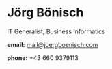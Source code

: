 # Jörg Bönisch 
IT Generalist, Business Informatics


**email:** mail@joergboenisch.com

**phone:** +43 660 9379113
